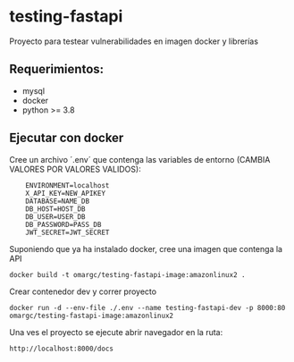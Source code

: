 # testing-fastapi
Proyecto para testear vulnerabilidades en imagen docker y librerías 

## Requerimientos:
 - mysql
 - docker
 - python >= 3.8

## Ejecutar con docker 

Cree un archivo ´.env´ que contenga las variables de entorno (CAMBIA VALORES POR VALORES VALIDOS):
```
    ENVIRONMENT=localhost
    X_API_KEY=NEW_APIKEY
    DATABASE=NAME_DB
    DB_HOST=HOST_DB
    DB_USER=USER_DB
    DB_PASSWORD=PASS_DB
    JWT_SECRET=JWT_SECRET
```

Suponiendo que ya ha instalado docker, cree una imagen que contenga la API
```
docker build -t omargc/testing-fastapi-image:amazonlinux2 .
```

Crear contenedor dev y correr proyecto
```
docker run -d --env-file ./.env --name testing-fastapi-dev -p 8000:80 omargc/testing-fastapi-image:amazonlinux2
```

Una ves el proyecto se ejecute abrir navegador en la ruta:  
```
http://localhost:8000/docs
```
